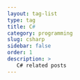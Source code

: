 ```yaml
---
layout: tag-list
type: tag
title: C#
category: programming
slug: csharp
sidebar: false
order: 1
description: >
   C# related posts
---
```

